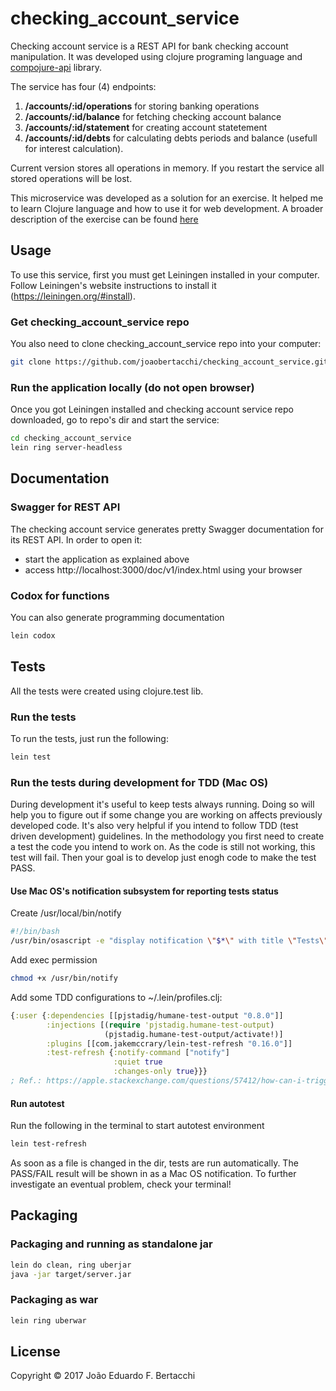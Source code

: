 # checking_account_service

Checking account service is a REST API for bank checking account manipulation. It was developed using clojure
programing language and [compojure-api](https://github.com/metosin/compojure-api) library.

The service has four (4) endpoints:
1. **/accounts/:id/operations** for storing banking operations
1. **/accounts/:id/balance** for fetching checking account balance
1. **/accounts/:id/statement** for creating account statetement
1. **/accounts/:id/debts** for calculating debts periods and balance (usefull for interest calculation).

Current version stores all operations in memory. If you restart the service all stored operations will be lost.

This microservice was developed as a solution for an exercise. It helped me to learn Clojure language and how to
use it for web development.
A broader description of the exercise can be found
[here](https://github.com/joaobertacchi/checking_account_service/blob/master/exercise.txt)

## Usage

To use this service, first you must get Leiningen installed in your computer. Follow Leiningen's website
instructions to install it (https://leiningen.org/#install).

### Get checking_account_service repo ###

You also need to clone checking_account_service repo into your computer:
```bash
git clone https://github.com/joaobertacchi/checking_account_service.git
```

### Run the application locally (do not open browser)

Once you got Leiningen installed and checking account service repo downloaded, go to repo's dir and start the
service:

```bash
cd checking_account_service
lein ring server-headless
```

## Documentation

### Swagger for REST API
The checking account service generates pretty Swagger documentation for its REST API.
In order to open it:
- start the application as explained above
- access http://localhost:3000/doc/v1/index.html using your browser

### Codox for functions
You can also generate programming documentation
```bash
lein codox
```

## Tests
All the tests were created using clojure.test lib.

### Run the tests
To run the tests, just run the following:
```bash
lein test
```

### Run the tests during development for TDD (Mac OS)
During development it's useful to keep tests always running. Doing so will help you to figure out if
some change you are working on affects previously developed code. It's also very helpful if you intend
to follow TDD (test driven development) guidelines. In the methodology you first need to create a test
the code you intend to work on. As the code is still not working, this test will fail. Then your goal
is to develop just enogh code to make the test PASS.

#### Use Mac OS's notification subsystem for reporting tests status
Create /usr/local/bin/notify
```bash
#!/bin/bash
/usr/bin/osascript -e "display notification \"$*\" with title \"Tests\""
```

Add exec permission
```bash
chmod +x /usr/bin/notify
```

Add some TDD configurations to ~/.lein/profiles.clj:
```clojure
{:user {:dependencies [[pjstadig/humane-test-output "0.8.0"]]
        :injections [(require 'pjstadig.humane-test-output)
                     (pjstadig.humane-test-output/activate!)]
        :plugins [[com.jakemccrary/lein-test-refresh "0.16.0"]]
        :test-refresh {:notify-command ["notify"]
                       :quiet true
                       :changes-only true}}}
; Ref.: https://apple.stackexchange.com/questions/57412/how-can-i-trigger-a-notification-center-notification-from-an-applescript-or-shel
```

#### Run autotest
Run the following in the terminal to start autotest environment

```bash
lein test-refresh
```

As soon as a file is changed in the dir, tests are run automatically. The PASS/FAIL result will be shown in
as a Mac OS notification. To further investigate an eventual problem, check your terminal!

## Packaging

### Packaging and running as standalone jar

```bash
lein do clean, ring uberjar
java -jar target/server.jar
```

### Packaging as war
```bash
lein ring uberwar
```

## License

Copyright © 2017 João Eduardo F. Bertacchi
